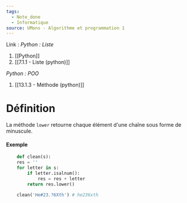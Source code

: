 ```yaml
---
tags:
  - Note_done
  - Informatique
source: UMons - Algorithme et programmation 1
---
```


Link : 
_Python : Liste_
1. [[Python]]
2. [[7.1.1 - Liste (python)]]

_Python : POO_
1. [[13.1.3 - Méthode (python)]]

# Définition
La méthode `lower` retourne chaque élément d'une chaîne sous forme de minuscule.

#### Exemple
```PYTHON
	def clean(s): 
	res = '' 
	for letter in s: 
		if letter.isalnum(): 
			res = res + letter 
		return res.lower()

	clean('He#23.?6Xth') # he236xth
```